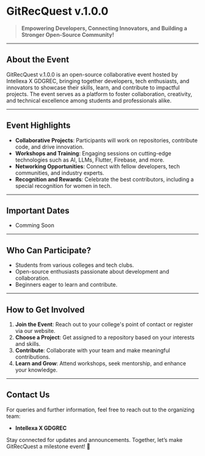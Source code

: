 
# **GitRecQuest v.1.0.0**  
> **Empowering Developers, Connecting Innovators, and Building a Stronger Open-Source Community!**

---

## **About the Event**  
GitRecQuest v.1.0.0 is an open-source collaborative event hosted by Intellexa X GDGREC, bringing together developers, tech enthusiasts, and innovators to showcase their skills, learn, and contribute to impactful projects. The event serves as a platform to foster collaboration, creativity, and technical excellence among students and professionals alike.

---

## **Event Highlights**  
- **Collaborative Projects**: Participants will work on repositories, contribute code, and drive innovation.  
- **Workshops and Training**: Engaging sessions on cutting-edge technologies such as AI, LLMs, Flutter, Firebase, and more.  
- **Networking Opportunities**: Connect with fellow developers, tech communities, and industry experts.  
- **Recognition and Rewards**: Celebrate the best contributors, including a special recognition for women in tech.  

---

## **Important Dates**  
- Comming Soon 

---

## **Who Can Participate?**  
- Students from various colleges and tech clubs.  
- Open-source enthusiasts passionate about development and collaboration.  
- Beginners eager to learn and contribute.  

---

## **How to Get Involved**  
1. **Join the Event**: Reach out to your college's point of contact or register via our website.  
2. **Choose a Project**: Get assigned to a repository based on your interests and skills.  
3. **Contribute**: Collaborate with your team and make meaningful contributions.  
4. **Learn and Grow**: Attend workshops, seek mentorship, and enhance your knowledge.  

---

## **Contact Us**  
For queries and further information, feel free to reach out to the organizing team:  
-  **Intellexa X GDGREC**  

Stay connected for updates and announcements. Together, let’s make GitRecQuest a milestone event! 🚀  
